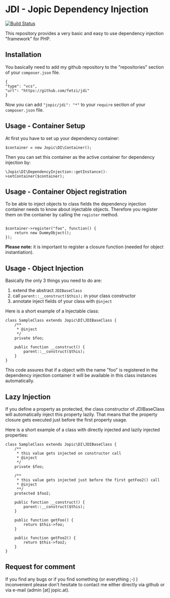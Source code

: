 # JDI - Jopic Dependency Injection
[![Build Status](https://travis-ci.org/fetzi/jdi.svg?branch=master)](https://travis-ci.org/fetzi/jdi)

This repository provides a very basic and easy to use dependency injection "framework" for PHP.

## Installation
You basically need to add my github repository to the "repositories" section of your `composer.json` file.
<pre><code>{
"type": "vcs",
"url": "https://github.com/fetzi/jdi"
}</code></pre>

Now you can add <code>"jopic/jdi": "*"</code> to your <code>require</code> section of your `composer.json` file.

## Usage - Container Setup

At first you have to set up your dependency container:

<pre><code>$container = new Jopic\DI\Container();</code></pre>

Then you can set this container as the active container for dependency injection by:

<pre><code>\Jopic\DI\DependencyInjection::getInstance()->setContainer($container);</code></pre>

## Usage - Container Object registration
To be able to inject objects to class fields the dependency injection container needs to know about injectable objects. Therefore you register them on the container by calling the `register` method.
<pre><code>
$container->register("foo", function() {
    return new DummyObject();
});</code></pre>

**Please note:** it is important to register a closure function (needed for object instantiation).

## Usage - Object Injection
Basically the only 3 things you need to do are:

1. extend the abstract `JDIBaseClass`
2. call `parent::__construct($this);` in your class constructor
3. annotate inject fields of your class with `@inject`

Here is a short example of a Injectable class:
<pre><code>class SampleClass extends Jopic\DI\JDIBaseClass {
    /**
     * @inject
     */
    private $foo;
    
    public function __construct() {
        parent::__construct($this);
    }
}</code></pre>

This code assures that if a object with the name "foo" is registered in the dependency injection container it will be available in this class instances automatically.

## Lazy Injection
If you define a property as protected, the class constructor of JDIBaseClass will automatically inject this property lazily. That means that the property closure gets executed just before the first property usage.

Here is a short example of a class with directly injected and lazily injected properties:
<pre><code>class SampleClass extends Jopic\DI\JDIBaseClass {
    /**
     * this value gets injected on constructor call
     * @inject
     */
    private $foo;
    
    /**
     * this value gets injected just before the first getFoo2() call
     * @inject
     **/
    protected $foo2;
    
    public function __construct() {
        parent::__construct($this);
    }
    
    public function getFoo() {
        return $this->foo;
    }
    
    public function getFoo2() {
        return $this->foo2;
    }
}</code></pre>

## Request for comment
If you find any bugs or if you find something (or everything ;-) ) inconvenient please don't hesitate to contact me either directly via github or via e-mail (admin [at] jopic.at).
